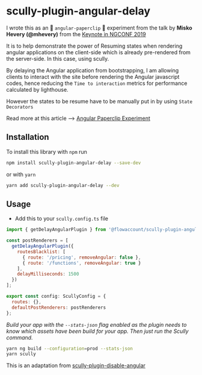 # scully-plugin-angular-delay

I wrote this as an :paperclip: `angular-paperclip` :paperclip: experiment from the talk by **Misko Hevery (@mhevery)** from the [Keynote in NGCONF 2019](https://nitayneeman.com/posts/all-talks-from-ng-conf-2019/#keynote-1)

It is to help demonstrate the power of Resuming states when rendering angular applications on the client-side which is already pre-rendered from the server-side. In this case, using scully.

By delaying the Angular application from bootstrapping, I am allowing clients to interact with the site before rendering the Angular javascript codes, hence reducing the `Time to interaction` metrics for performance calculated by lighthouse.

However the states to be resume have to be manually put in by using `State Decorators`

Read more at this article --> [Angular Paperclip Experiment](https://wickstargazer.com/angular-paperclip-experiment)

## Installation

To install this library with `npm` run

```bash
npm install scully-plugin-angular-delay --save-dev
```

or with `yarn`

```bash
yarn add scully-plugin-angular-delay --dev
```

## Usage

- Add this to your `scully.config.ts` file

```javascript
import { getDelayAngularPlugin } from '@flowaccount/scully-plugin-angular-delay';

const postRenderers = [
  getDelayAngularPlugin({
    routesBlacklist: [
      { route: '/pricing', removeAngular: false },
      { route: '/functions', removeAngular: true }
    ],
    delayMilliseconds: 1500
  })
];

export const config: ScullyConfig = {
  routes: {},
  defaultPostRenderers: postRenderers
};
```

_Build your app with the `--stats-json` flag enabled as the plugin needs to know which assets have been build for your app. Then just run the Scully command._

```bash
yarn ng build --configuration=prod --stats-json
yarn scully
```

This is an adaptation from [scully-plugin-disable-angular](https://github.com/samvloeberghs/kwerri-oss/blob/master/projects/scully-plugin-disable-angular)
